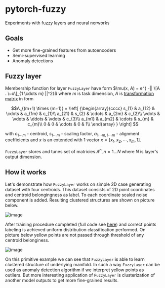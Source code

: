 # pytorch-fuzzy
Experiments with fuzzy layers and neural nerworks

## Goals

 - Get more fine-grained features from autoencoders
 - Semi-supervised learning
 - Anomaly detections

## Fuzzy layer

Membership function for layer `FuzzyLayer` have form $\mu(x, A) = e^{ -|| \[A . \~x\]_{1 \cdots m} ||^2}$ where $m$ is task dimension,  $A$ is [transformation matrix](https://en.wikipedia.org/wiki/Transformation_matrix) in form 

```math
A_{(m+1) \times (m+1)} =
  \left[ {\begin{array}{cccc}
    s_{1} & a_{12} & \cdots & a_{1m} & c_{1}\\
    a_{21} & s_{2} & \cdots & a_{2m} & c_{2}\\
    \vdots & \vdots & \ddots & \vdots & c_{3}\\
    a_{m1} & a_{m2} & \cdots & s_{m} & c_{m}\\
    0 & 0 & \cdots & 0 & 1\\
  \end{array} } \right]

```

with $c_{1\cdots m}$ - centroid, 
$s_{1\cdots m}$ - scaling factor, 
$a_{1\cdots m, 1\cdots m}$ - alignment coefficients and 
$x$ is an extended with $1$ vector 
$x = [x_1, x_2, \cdots, x_m, 1]$.

`FuzzyLayer` stores and tunes set of matricies $A^{n}, n = 1 \dots N$ where $N$ is layer's output dimension.


## How it works

Let's demonstrate how `FuzzyLayer` works on simple 2D case generating dataset with four centroids. 
This dataset consists of 2D point coordinates and centroid belongingness as label.
To each coordinate scaled noise component is added.
Resulting clustered structures are shown on picture below. 

![image](https://user-images.githubusercontent.com/6205671/211149471-9d850748-f40b-4acc-8250-331b5594ffe0.png)


After training procedure completed (full code see [here](experiments_simple_clustering.py)) and correct points labeling is achieved uniform distribution classification performed. On picture below yellow points are not passed through threshold of any centroid belonginess.

![image](https://user-images.githubusercontent.com/6205671/211149065-b72b1e11-a538-479b-813a-df4e06ab115c.png)

On this primitive example we can see that `FuzzyLayer` is able to learn clustered structure of underlying manifold.
In such a way `FuzzyLayer` can be used as anomaly detection algorithm if we interpret yellow points as outliers. 
But more interesting application of `FuzzyLayer` is clusterization of another model outputs to get more fine-grained results.



